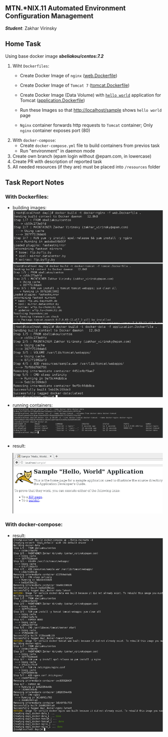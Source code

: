 MTN.*NIX.11 Automated Environment Configuration Management
---

***Student***: Zakhar Virinsky

Home Task
---

Using base docker image ***sbeliakou/centos:7.2***

1. Wiht ```Dockerfiles```:
    - Create Docker Image of ```nginx``` ([web.Dockerfile](/web.Dockerfile))
    - Create Docker Image of ```Tomcat 7``` ([tomcat.Dockerfile](/tomcat.Dockerfile))
    - Create Docker Image (Data Volume) with [```hello world```](https://tomcat.apache.org/tomcat-7.0-doc/appdev/sample/sample.war) application for Tomcat ([application.Dockerfile](application.Dockerfile))
    - Run these Images so that [http://localhost/sample](http://localhost/sample) shows ```hello world``` page

    - ```Nginx``` container forwards http requests to ```Tomcat``` container; Only ```nginx``` container exposes port (80)
2. With ```docker-compose```:
    - Create ```docker-compose.yml``` file to build containers from previos task
    - Run "environment" in daemon mode
3. Create own branch (epam login without @epam.com, in lowercase)
4. Create PR with description of reported task
6. All needed resources (if they are) must be placed into ```/resources``` folder

Task Report Notes
---
### With Dockerfiles:   
  * building images:  
	<img src="resources/0-1.PNG">  
	<img src="resources/0-2.PNG">  
	<img src="resources/0-3.PNG">

  * running containers:  
	<img src="resources/1-1.PNG">
  * result:  
  
	<img src="resources/1-2.PNG">
	
### With docker-compose:
  
  * result:  
	<img src="resources/2-0.png">